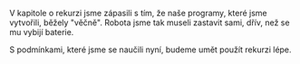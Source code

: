V kapitole o rekurzi jsme zápasili s tím, že naše programy, které jsme vytvořili,
běžely "věčně". Robota jsme tak museli zastavit sami, dřív, než se mu vybijí baterie.

S podmínkami, které jsme se naučili nyní, budeme umět použít rekurzi lépe.
